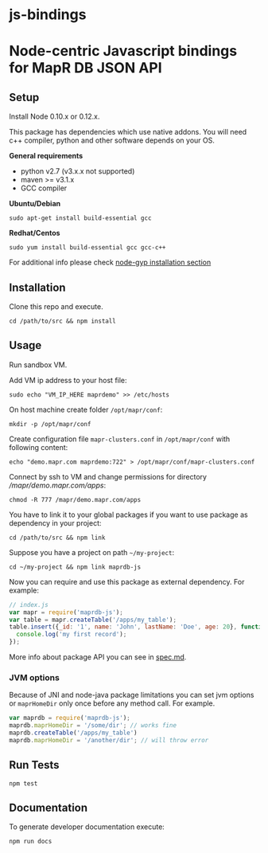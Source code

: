 # js-bindings
Node-centric Javascript bindings for MapR DB JSON API
=======
Setup
---

Install Node 0.10.x or 0.12.x.

This package has dependencies which use native addons. You will need c++ compiler, python and other software depends on your OS.

**General requirements**

- python v2.7 (v3.x.x not supported)
- maven >= v3.1.x
- GCC compiler

**Ubuntu/Debian**
```
sudo apt-get install build-essential gcc
```

**Redhat/Centos**
```
sudo yum install build-essential gcc gcc-c++
```

For additional info please check [node-gyp installation section](https://github.com/nodejs/node-gyp#installation)

Installation
---
Clone this repo and execute.

```
cd /path/to/src && npm install
```


Usage
---
Run sandbox VM.

Add VM ip address to your host file:

```
sudo echo "VM_IP_HERE maprdemo" >> /etc/hosts
```

On host machine create folder `/opt/mapr/conf`:

```
mkdir -p /opt/mapr/conf
```

Create configuration file `mapr-clusters.conf` in `/opt/mapr/conf` with following content:

```
echo "demo.mapr.com maprdemo:722" > /opt/mapr/conf/mapr-clusters.conf
```

Connect by ssh to VM and change permissions for directory */mapr/demo.mapr.com/apps*:

```
chmod -R 777 /mapr/demo.mapr.com/apps
```

You have to link it to your global packages if you want to use package as dependency in your project:

```
cd /path/to/src && npm link
```

Suppose you have a project on path `~/my-project`:

```
cd ~/my-project && npm link maprdb-js
```

Now you can require and use this package as external dependency. For example:

```javascript
// index.js
var mapr = require('maprdb-js');
var table = mapr.createTable('/apps/my_table');
table.insert({_id: '1', name: 'John', lastName: 'Doe', age: 20}, function(err) {
  console.log('my first record');
});
```

More info about package API you can see in [spec.md](./spec.md).

### JVM options

Because of JNI and node-java package limitations you can set jvm options or `maprHomeDir` only once before any method call. For example.

```javascript
var maprdb = require('maprdb-js');
maprdb.maprHomeDir = '/some/dir'; // works fine
maprdb.createTable('/apps/my_table')
maprdb.maprHomeDir = '/another/dir'; // will throw error
```

Run Tests
---
```
npm test
```

Documentation
---

To generate developer documentation execute:

```
npm run docs
```
